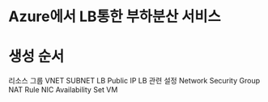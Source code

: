 # Azure에서 LB통한 부하분산 서비스 

# 생성 순서

리소스 그룹 
VNET
SUBNET
LB Public IP
LB 관련 설정
Network Security Group
NAT Rule
NIC
Availability Set
VM
